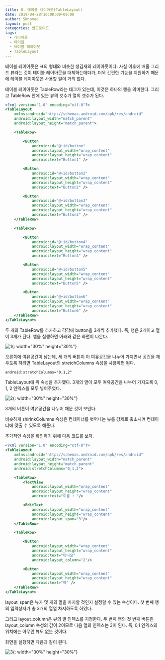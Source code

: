 ```yaml
---
title: 8. 테이블 레이아웃(TableLayout)
date: 2019-04-28T10:00:00+09:00
author: SWnomad
layout: post
categories: 안드로이드
tags:
  - 레이아웃
  - 테이블
  - 테이블 레이아웃
  - TableLayout
---
```


테이블 레이아웃은 표의 형태와 비슷한 생김새의 레이아웃이다. 사실 이후에 배울 그리드 뷰라는 것이 테이블 레이아웃을 대체하는데다가, 더욱 간편한 기능을 지원하기 때문에 테이블 레이아웃은 사용할 일이 거의 없다.

테이블 레이아웃은 TableRow라는 태그가 있는데, 이것은 하나의 행을 의미한다. 그리고 TableRow 안에 있는 뷰의 갯수가 열의 갯수가 된다.

~~~ xml
<?xml version="1.0" encoding="utf-8"?>
<TableLayout
    xmlns:android="http://schemas.android.com/apk/res/android"
    android:layout_width="match_parent"
    android:layout_height="match_parent">

    <TableRow>

        <Button
            android:id="@+id/button"
            android:layout_width="wrap_content"
            android:layout_height="wrap_content"
            android:text="Button1" />

        <Button
            android:id="@+id/button2"
            android:layout_width="wrap_content"
            android:layout_height="wrap_content"
            android:text="Button2" />

        <Button
            android:id="@+id/button3"
            android:layout_width="wrap_content"
            android:layout_height="wrap_content"
            android:text="Button3" />
    </TableRow>

    <TableRow>

        <Button
            android:id="@+id/button4"
            android:layout_width="wrap_content"
            android:layout_height="wrap_content"
            android:text="Button4" />

        <Button
            android:id="@+id/button5"
            android:layout_width="wrap_content"
            android:layout_height="wrap_content"
            android:text="Button5" />

        <Button
            android:id="@+id/button6"
            android:layout_width="wrap_content"
            android:layout_height="wrap_content"
            android:text="Button6" />
    </TableRow>
</TableLayout>
~~~

두 개의 TableRow를 추가하고 각각에 button을 3개씩 추가했다. 즉, 행은 2개이고 열이 3개가 된다. 앱을 실행하면 아래와 같은 화면이 나온다.

![1](/images/android/8/1.jpg){: width="30%" height="30%"}

오른쪽에 여유공간이 남는데, 세 개의 버튼이 이 여유공간을 나누어 가지면서 공간을 채우도록 하려면 TableLayout의 stretchColumns 속성을 사용하면 된다.

~~~ xml
android:stretchColumns="0,1,2"
~~~

TableLayout에 위 속성을 추가했다. 3개의 열이 모두 여유공간을 나누어 가지도록 0, 1, 2 인덱스를 모두 넣어주었다.

![2](/images/android/8/2.jpg){: width="30%" height="30%"}

3개의 버튼이 여유공간을 나누어 채운 것이 보인다.

비슷하게 shirinkColumns 속성은 컨테이너를 벗어나는 뷰를 강제로 축소시켜 컨테이너에 맞출 수 있도록 해준다.

추가적인 속성을 확인하기 위해 다음 코드를 보자.

~~~xml
<?xml version="1.0" encoding="utf-8"?>
<TableLayout
    xmlns:android="http://schemas.android.com/apk/res/android"
    android:layout_width="match_parent"
    android:layout_height="match_parent"
    android:stretchColumns="0,1,2">

    <TableRow>
        <TextView
            android:layout_width="wrap_content"
            android:layout_height="wrap_content"
            android:text="이름 : "/>

        <EditText
            android:layout_width="wrap_content"
            android:layout_height="wrap_content"
            android:layout_span="3"/>
    </TableRow>

    <TableRow>

        <Button
            android:layout_width="wrap_content"
            android:layout_height="wrap_content"
            android:text="아니오"
            android:layout_column="2"/>

        <Button
            android:layout_width="wrap_content"
            android:layout_height="wrap_content"
            android:text="예" />
    </TableRow>
</TableLayout>
~~~

layout_span은 뷰가 몇 개의 열을 차지할 것인지 설정할 수 있는 속성이다. 첫 번째 행의 입력상자가 총 3개의 열얼 차지하도록 하였다.

그리고 layout_column은 뷰의 열 인덱스를 지정한다. 두 번째 행의 첫 번째 버튼은 layout_column 속성의 값이 2이므로 다음 열의 인덱스는 3이 된다. 즉, 0,1 인덱스의 위치에는 아무런 뷰도 없는 것이다.

화면을 실행하면 다음과 같이 된다.

![3](/images/android/8/3.jpg){: width="30%" height="30%"}
